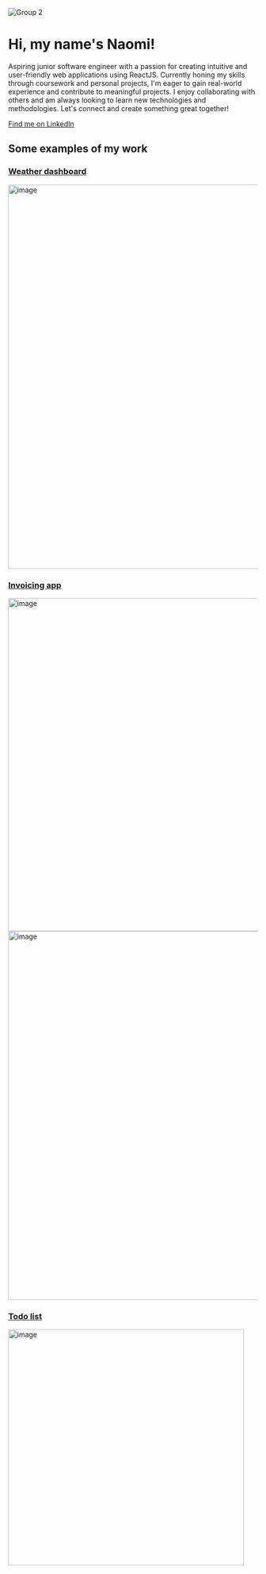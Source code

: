 ![Group 2](https://user-images.githubusercontent.com/97198969/235376303-8c54fc52-ccb5-4395-a311-57ef2a0665c2.png)

# Hi, my name's Naomi!

Aspiring junior software engineer with a passion for creating intuitive and user-friendly web applications using ReactJS. Currently honing my skills through coursework and personal projects, I'm eager to gain real-world experience and contribute to meaningful projects. I enjoy collaborating with others and am always looking to learn new technologies and methodologies. Let's connect and create something great together!

[Find me on LinkedIn](https://www.linkedin.com/in/naomi-uziel-06626396/)

## Some examples of my work
### [Weather dashboard](https://github.com/naomiuziel/weather-dashboard)
<img width="774" alt="image" src="https://user-images.githubusercontent.com/97198969/235376539-e1d0a739-c81d-4742-83c4-c40b9970dde2.png">


### [Invoicing app](https://github.com/naomiuziel/invoicer)
<img width="671" alt="image" src="https://user-images.githubusercontent.com/97198969/235376524-370eafd6-a708-4496-8399-d63352aac635.png">
<img width="743" alt="image" src="https://user-images.githubusercontent.com/97198969/235376526-3ff43d8e-ad2d-4d7c-8bb4-7a3d34b78373.png">

### [Todo list](https://github.com/naomiuziel/react-todo)
<img width="476" alt="image" src="https://user-images.githubusercontent.com/97198969/235376516-f4347884-b413-456a-a54e-1e445e4540b2.png">


<!--
**naomiuziel/naomiuziel** is a ✨ _special_ ✨ repository because its `README.md` (this file) appears on your GitHub profile.

Here are some ideas to get you started:

- 🔭 I’m currently working on ...
- 🌱 I’m currently learning ...
- 👯 I’m looking to collaborate on ...
- 🤔 I’m looking for help with ...
- 💬 Ask me about ...
- 📫 How to reach me: ...
- 😄 Pronouns: ...
- ⚡ Fun fact: ...
-->
